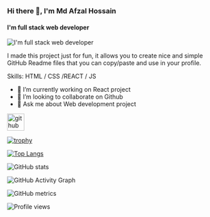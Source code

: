 ### Hi there 👋, I'm Md Afzal Hossain
#### I'm full stack web developer
![I'm full stack web developer](https://arturssmirnovs.github.io/github-profile-readme-generator/images/banner.png)

I made this project just for fun, it allows you to create nice and simple GitHub Readme files that you can copy/paste and use in your profile.

Skills: HTML / CSS /REACT / JS  

- 🔭 I’m currently working on React project 
- 👯 I’m looking to collaborate on Github 
- 💬 Ask me about Web development project 


[<img src='https://cdn.jsdelivr.net/npm/simple-icons@3.0.1/icons/github.svg' alt='github' height='40'>](https://github.com/Afzal1344)  

[![trophy](https://github-profile-trophy.vercel.app/?username=Afzal1344)](https://github.com/ryo-ma/github-profile-trophy)

[![Top Langs](https://github-readme-stats.vercel.app/api/top-langs/?username=Afzal1344)](https://github.com/anuraghazra/github-readme-stats)

![GitHub stats](https://github-readme-stats.vercel.app/api?username=Afzal1344&show_icons=true)  

![GitHub Activity Graph](https://activity-graph.herokuapp.com/graph?username=Afzal1344)  

![GitHub metrics](https://metrics.lecoq.io/Afzal1344)  

![Profile views](https://gpvc.arturio.dev/Afzal1344)  
